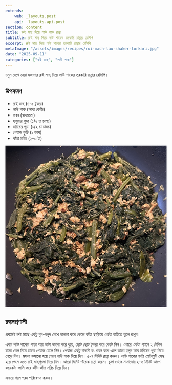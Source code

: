 ```yaml
---
extends:
    web: _layouts.post
    api: _layouts.api.post
section: content
title: রুই মাছ দিয়ে লাউ শাক রান্না
subtitle: রুই মাছ দিয়ে লাউ শাকের তরকারি রান্নার রেসিপি
excerpt: রুই মাছ দিয়ে লাউ শাকের তরকারি রান্নার রেসিপি
metaImage: "/assets/images/recipes/rui-mach-lau-shaker-torkari.jpg"
date: "2025-09-11"
categories: ["রুই মাছ", "লাউ শাক"]
---
```


চলুন দেখে নেয়া মজাদার রুই মাছ দিয়ে লাউ শাকের তরকারি রান্নার রেসিপি।

## উপকরণ

- রুই মাছ (৪-৫ টুকরা)
- লাউ শাক (আধা কেজি)
- লবন (স্বাদমতো)
- হলুদের গুড়া (১/২ চা চামচ)
- মরিচের গুড়া (১/২ চা চামচ)
- পেয়াজ কুচি (১ কাপ)
- কাঁচা মরিচ (২-৩ টা)

![রুই মাছ দিয়ে লাউ শাকের তরকারি রান্নার রেসিপি](/assets/images/recipes/rui-mach-lau-shaker-torkari.jpg)

## রন্ধনপ্রণালী

প্রথমেই রুই মাছে একটু নুন-হলুদ মেখে হালকা করে ভেজে কাঁটা ছাড়িয়ে একটা বাটিতে তুলে রাখুন।

এবার লাউ শাকের পাতা আর ডাটা ভালো করে ধুয়ে, ছোট ছোট টুকরা করে কেটে নিন। এবারে একটা প্যানে ২ টেবিল চামচ তেল নিয়ে তাতে পেয়াজ ঢেলে নিন। পেয়াজ একটু বাদামী রং ধারন করে এলে তাতে হলুদ আর মরিচের গুড়া দিয়ে নেড়ে নিন। মসলা কষানো হয়ে গেলে লাউ শাক দিয়ে দিন। ৫-৭ মিনিট রান্না করুন। লাউ শাকের ডাটা মোটামুটি সেদ্ধ হয়ে গেলে এতে রুই মাছগুলো দিয়ে দিন। আরো মিনিট পাঁচেক রান্না করুন। চুলা থেকে নামানোর ২-৩ মিনিট আগে কয়েকটা ফালি করে কাঁটা কাঁচা মরিচ দিয়ে দিন।

এবারে গরম গরম পরিবেশন করুন।